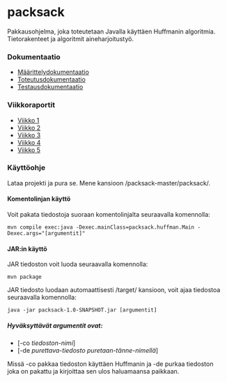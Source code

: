 # packsack

Pakkausohjelma, joka toteutetaan Javalla käyttäen Huffmanin algoritmia. Tietorakenteet ja algoritmit aineharjoitustyö.

###  Dokumentaatio

* [Määrittelydokumentaatio](https://github.com/sebazai/packsack/blob/master/documentation/maarittelydokumentti.md)
* [Toteutusdokumentaatio](https://github.com/sebazai/packsack/blob/master/documentation/toteutus.md)
* [Testausdokumentaatio](https://github.com/sebazai/packsack/blob/master/documentation/testaus.md)

### Viikkoraportit

* [Viikko 1](https://github.com/sebazai/packsack/blob/master/documentation/viikko1.md)
* [Viikko 2](https://github.com/sebazai/packsack/blob/master/documentation/viikko2.md)
* [Viikko 3](https://github.com/sebazai/packsack/blob/master/documentation/viikko3.md)
* [Viikko 4](https://github.com/sebazai/packsack/blob/master/documentation/viikko4.md)
* [Viikko 5](https://github.com/sebazai/packsack/blob/master/documentation/viikko5.md)

### Käyttöohje

Lataa projekti ja pura se. 
Mene kansioon /packsack-master/packsack/.

#### Komentolinjan käyttö

Voit pakata tiedostoja suoraan komentolinjalta seuraavalla komennolla:

```
mvn compile exec:java -Dexec.mainClass=packsack.huffman.Main -Dexec.args="[argumentit]"
```

#### JAR:in käyttö

JAR tiedoston voit luoda seuraavalla komennolla:

```
mvn package
```

JAR tiedosto luodaan automaattisesti /target/ kansioon, voit ajaa tiedostoa seuraavalla komennolla:

```
java -jar packsack-1.0-SNAPSHOT.jar [argumentit]
```

##### Hyväksyttävät argumentit ovat: 

* [-co *tiedoston-nimi*]
* [-de *purettava-tiedosto* *puretaan-tänne-nimellä*]

Missä -co pakkaa tiedoston käyttäen Huffmanin ja -de purkaa tiedoston joka on pakattu ja kirjoittaa sen ulos haluamaansa paikkaan. 

